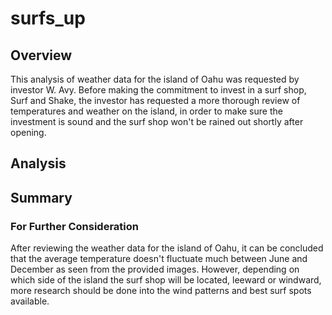 # surfs_up

## Overview

This analysis of weather data for the island of Oahu was requested by investor W. Avy. Before making the commitment to invest in a surf shop, Surf and Shake, the investor has requested a more thorough review of temperatures and weather on the island, in order to make sure the investment is sound and the surf shop won't be rained out shortly after opening. 

## Analysis


## Summary


### For Further Consideration

After reviewing the weather data for the island of Oahu, it can be concluded that the average temperature doesn't fluctuate much between June and December as seen from the provided images. However, depending on which side of the island the surf shop will be located, leeward or windward, more research should be done into the wind patterns and best surf spots available. 
